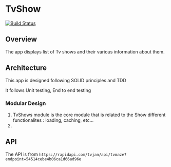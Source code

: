#  TvShow

[![Build Status](https://travis-ci.com/shadyk/TvShow.svg?branch=master)](https://travis-ci.com/shadyk/TvShow)

## Overview
The app displays list of Tv shows and their various information about them. 

##  Architecture

This app is designed following SOLID principles and TDD 

It follows  Unit testing, End to end testing

###  Modular Design
1. TvShows module is the core module that is related to the Show different functionalites : loading, caching, etc...
2. 

## API

The API is from 
`https://rapidapi.com/tvjan/api/tvmaze?endpoint=54514cebe4b06ca1d66ad96e`



